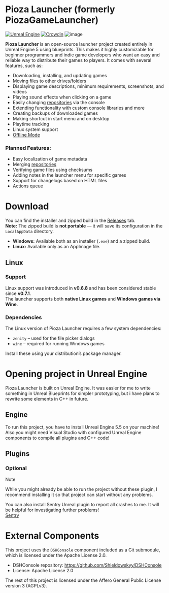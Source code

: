 # Pioza Launcher (formerly PiozaGameLauncher)
[![Unreal Engine](https://img.shields.io/badge/Unreal%20Engine-%23313131.svg?logo=unrealengine&logoColor=white)](#)
[![Crowdin](https://badges.crowdin.net/piozagamelauncher/localized.svg)](https://crowdin.com/project/piozagamelauncher)
![image](https://github.com/user-attachments/assets/cfaa8d9f-5eab-43e9-a4b7-9b2d582fb933)



**Pioza Launcher** is an open-source launcher project created entirely in Unreal Engine 5 using blueprints. This makes it highly customizable for beginner programmers and indie game developers who want an easy and reliable way to distribute their games to players. It comes with several features, such as:

- Downloading, installing, and updating games  
- Moving files to other drives/folders  
- Displaying game descriptions, minimum requirements, screenshots, and videos  
- Playing sound effects when clicking on a game  
- Easily changing [repositories](https://github.com/Shieldowskyy/PiozaGameLauncher/wiki/PiozaRepo-(and-manifest)) via the console  
- Extending functionality with custom console libraries and more
- Creating backups of downloaded games  
- Making shortcut in start menu and on desktop
- Playtime tracking
- Linux system support
- [Offline Mode](https://github.com/Shieldowskyy/PiozaLauncher/wiki/Offline-Mode)

### Planned Features:
- Easy localization of game metadata  
- Merging [repositories ](https://github.com/Shieldowskyy/PiozaGameLauncher/wiki/PiozaRepo-(and-manifest)) 
- Verifying game files using checksums  
- Adding notes in the launcher menu for specific games  
- Support for changelogs based on HTML files
- Actions queue
# Download

You can find the installer and zipped build in the [Releases](https://github.com/Shieldowskyy/PiozaGameLauncher/releases) tab.  
**Note:** The zipped build is **not portable** — it will save its configuration in the `LocalAppData` directory.

- **Windows:** Available both as an installer (`.exe`) and a zipped build.
- **Linux:** Available only as an AppImage file.

## Linux

### Support

Linux support was introduced in **v0.6.8** and has been considered stable since **v0.7.1**.  
The launcher supports both **native Linux games** and **Windows games via Wine**.

### Dependencies

The Linux version of Pioza Launcher requires a few system dependencies:

- `zenity` – used for the file picker dialogs
- `wine` – required for running Windows games

Install these using your distribution’s package manager.
# Opening project in Unreal Engine
Pioza Launcher is built on Unreal Engine. It was easier for me to write something in Unreal Blueprints for simpler prototyping, but i have plans to rewrite some elements in C++ in future.
## Engine
To run this project, you have to install Unreal Engine 5.5 on your machine! Also you might need Visual Studio with configured Unreal Engine components to compile all plugins and C++ code!
## Plugins
### Optional
> [!NOTE]
> While you might already be able to run the project without these plugin, I recommend installing it so that project can start without any problems.

You can also install Sentry Unreal plugin to report all crashes to me. It will be helpful for investigating further problems!\
[Sentry](https://github.com/getsentry/sentry-unreal/releases)

# External Components

This project uses the `DSHConsole` component included as a Git submodule, which is licensed under the Apache License 2.0.

- DSHConsole repository: https://github.com/Shieldowskyy/DSHConsole
- License: Apache License 2.0

The rest of this project is licensed under the Affero General Public License version 3 (AGPLv3).
